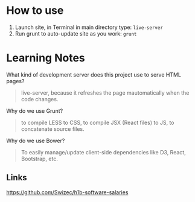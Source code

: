 How to use
==============

1. Launch site, in Terminal in main directory type: `live-server`
2. Run grunt to auto-update site as you work: `grunt`

Learning Notes
==============

What kind of development server does this project use to serve HTML pages?

> live-server, because it refreshes the page mautomatically when the code changes.

Why do we use Grunt?

> to compile LESS to CSS, to compile JSX (React files) to JS, to concatenate source files.

Why do we use Bower?

> To easily manage/update client-side dependencies like D3, React, Bootstrap, etc.

## Links

https://github.com/Swizec/h1b-software-salaries

